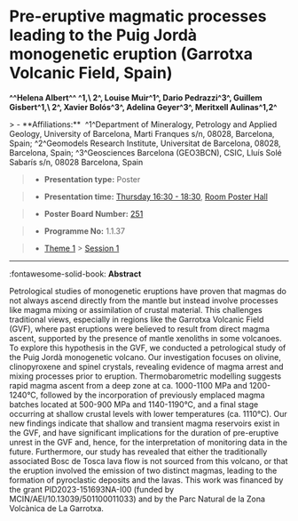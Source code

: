 # Pre-eruptive magmatic processes leading to the Puig Jordà monogenetic eruption (Garrotxa Volcanic Field, Spain)

**^^Helena Albert^^ ^1,\ 2^, Louise Muir^1^, Dario Pedrazzi^3^, Guillem Gisbert^1,\ 2^, Xavier Bolós^3^, Adelina Geyer^3^, Meritxell Aulinas^1,2^**

<!-- more -->> - **Affiliations:**  ^1^Department of Mineralogy, Petrology and Applied Geology, University of Barcelona, Marti Franques s/n, 08028, Barcelona, Spain; ^2^Geomodels Research Institute, Universitat de Barcelona, 08028, Barcelona, Spain; ^3^Geosciences Barcelona (GEO3BCN), CSIC, Lluís Solé Sabarís s/n, 08028 Barcelona, Spain

> - **Presentation type:** Poster

> - **Presentation time:** [Thursday 16:30 - 18:30](../sessions_comparison.md#__tabbed_3_6), [Room Poster Hall](../maps_venue.md#__tabbed_1_1)

> - **Poster Board Number:** [251](../map_poster_boards.md#thursday)

> - **Programme No:** 1.1.37

> - [Theme 1](../theme1.md) > [Session 1](../sessions/session-1-1.md)

--- 

:fontawesome-solid-book: **Abstract**

Petrological studies of monogenetic eruptions have proven that magmas do not always ascend directly from the mantle but instead involve processes like magma mixing or assimilation of crustal material. This challenges traditional views, especially in regions like the Garrotxa Volcanic Field (GVF), where past eruptions were believed to result from direct magma ascent, supported by the presence of mantle xenoliths in some volcanoes. To explore this hypothesis in the GVF, we conducted a petrological study of the Puig Jordà monogenetic volcano. Our investigation focuses on olivine, clinopyroxene and spinel crystals, revealing evidence of magma arrest and mixing processes prior to eruption. Thermobarometric modelling suggests rapid magma ascent from a deep zone at ca. 1000-1100 MPa and 1200-1240°C, followed by the incorporation of previously emplaced magma batches located at 500-900 MPa and 1140-1190°C, and a final stage occurring at shallow crustal levels with lower temperatures (ca. 1110°C). Our new findings indicate that shallow and transient magma reservoirs exist in the GVF, and have significant implications for the duration of pre-eruptive unrest in the GVF and, hence, for the interpretation of monitoring data in the future. Furthermore, our study has revealed that either the traditionally associated Bosc de Tosca lava flow is not sourced from this volcano, or that the eruption involved the emission of two distinct magmas, leading to the formation of pyroclastic deposits and the lavas.
This work was financed by the grant PID2023-151693NA-I00 (funded by MCIN/AEI/10.13039/501100011033) and by the Parc Natural de la Zona Volcànica de La Garrotxa.

